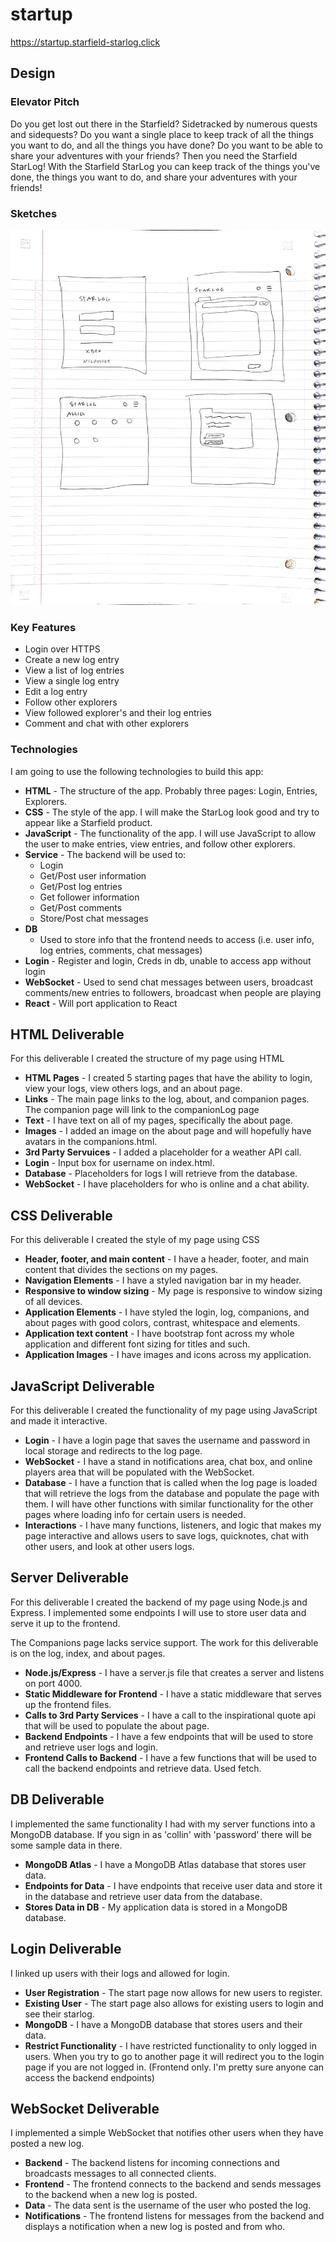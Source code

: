 # startup

https://startup.starfield-starlog.click

## Design

### Elevator Pitch

Do you get lost out there in the Starfield? Sidetracked by numerous quests and sidequests? Do you want a single place to keep track of all the things you want to do, and all the things you have done? Do you want to be able to share your adventures with your friends? Then you need the Starfield StarLog! With the Starfield StarLog you can keep track of the things you've done, the things you want to do, and share your adventures with your friends!

### Sketches

![sketches](https://github.com/cwebbles/startup/blob/dev/static/starlog.jpg)

### Key Features

-   Login over HTTPS
-   Create a new log entry
-   View a list of log entries
-   View a single log entry
-   Edit a log entry
-   Follow other explorers
-   View followed explorer's and their log entries
-   Comment and chat with other explorers

### Technologies

I am going to use the following technologies to build this app:

- **HTML** - The structure of the app. Probably three pages: Login, Entries, Explorers.
- **CSS** - The style of the app. I will make the StarLog look good and try to appear like a Starfield product.
- **JavaScript** - The functionality of the app. I will use JavaScript to allow the user to make entries, view entries, and follow other explorers.
- **Service** - The backend will be used to:
    - Login
    - Get/Post user information
    - Get/Post log entries
    - Get follower information
    - Get/Post comments
    - Store/Post chat messages
- **DB**
  - Used to store info that the frontend needs to access (i.e. user info, log entries, comments, chat messages)
- **Login** - Register and login, Creds in db, unable to access app without login
- **WebSocket** - Used to send chat messages between users, broadcast comments/new entries to followers, broadcast when people are playing
- **React** - Will port application to React

## HTML Deliverable
For this deliverable I created the structure of my page using HTML

- **HTML Pages** - I created 5 starting pages that have the ability to login, view your logs, view others logs, and an about page.
- **Links** - The main page links to the log, about, and companion pages. The companion page will link to the companionLog page
- **Text** - I have text on all of my pages, specifically the about page.
- **Images** - I added an image on the about page and will hopefully have avatars in the companions.html.
- **3rd Party Servuices** - I added a placeholder for a weather API call.
- **Login** - Input box for username on index.html. 
- **Database** - Placeholders for logs I will retrieve from the database.
- **WebSocket** - I have placeholders for who is online and a chat ability.

## CSS Deliverable
For this deliverable I created the style of my page using CSS

- **Header, footer, and main content** - I have a header, footer, and main content that divides the sections on my pages.
- **Navigation Elements** - I have a styled navigation bar in my header.
- **Responsive to window sizing** - My page is responsive to window sizing of all devices.
- **Application Elements** - I have styled the login, log, companions, and about pages with good colors, contrast, whitespace and elements.
- **Application text content** - I have bootstrap font across my whole application and different font sizing for titles and such.
- **Application Images** - I have images and icons across my application.

## JavaScript Deliverable
For this deliverable I created the functionality of my page using JavaScript and made it interactive.

- **Login** - I have a login page that saves the username and password in local storage and redirects to the log page.
- **WebSocket** - I have a stand in notifications area, chat box, and online players area that will be populated with the WebSocket.
- **Database** - I have a function that is called when the log page is loaded that will retrieve the logs from the database and populate the page with them. I will have other functions with similar functionality for the other pages where loading info for certain users is needed.
- **Interactions** - I have many functions, listeners, and logic that makes my page interactive and allows users to save logs, quicknotes, chat with other users, and look at other users logs.


## Server Deliverable
For this deliverable I created the backend of my page using Node.js and Express. I implemented some endpoints I will use to store user data and serve it up to the frontend.

The Companions page lacks service support. The work for this deliverable is on the log, index, and about pages.

- **Node.js/Express** - I have a server.js file that creates a server and listens on port 4000.
- **Static Middleware for Frontend** - I have a static middleware that serves up the frontend files.
- **Calls to 3rd Party Services** - I have a call to the inspirational quote api that will be used to populate the about page.
- **Backend Endpoints** - I have a few endpoints that will be used to store and retrieve user logs and login.
- **Frontend Calls to Backend** - I have a few functions that will be used to call the backend endpoints and retrieve data. Used fetch.


## DB Deliverable
I implemented the same functionality I had with my server functions into a MongoDB database. If you sign in as 'collin' with 'password' there will be some sample data in there.

- **MongoDB Atlas** - I have a MongoDB Atlas database that stores user data.
- **Endpoints for Data** - I have endpoints that receive user data and store it in the database and retrieve user data from the database.
- **Stores Data in DB** - My application data is stored in a MongoDB database.

## Login Deliverable
I linked up users with their logs and allowed for login.

- **User Registration** - The start page now allows for new users to register.
- **Existing User** - The start page also allows for existing users to login and see their starlog.
- **MongoDB** - I have a MongoDB database that stores users and their data.
- **Restrict Functionality** - I have restricted functionality to only logged in users. When you try to go to another page it will redirect you to the login page if you are not logged in. (Frontend only. I'm pretty sure anyone can access the backend endpoints)

## WebSocket Deliverable
I implemented a simple WebSocket that notifies other users when they have posted a new log.

- **Backend** - The backend listens for incoming connections and broadcasts messages to all connected clients.
- **Frontend** - The frontend connects to the backend and sends messages to the backend when a new log is posted.
- **Data** - The data sent is the username of the user who posted the log.
- **Notifications** - The frontend listens for messages from the backend and displays a notification when a new log is posted and from who.